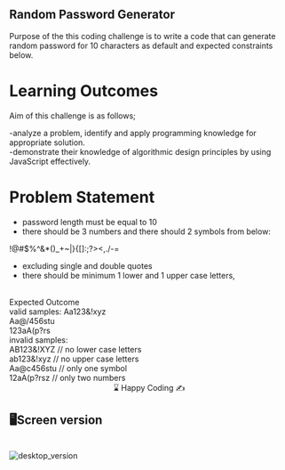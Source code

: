 ## Random Password Generator

Purpose of the this coding challenge is to write a code that can generate random password for 10 characters
as default and expected constraints below.

# Learning Outcomes

Aim of this challenge is as follows;

 -analyze a problem, identify and apply programming knowledge for appropriate solution.<br>
 -demonstrate their knowledge of algorithmic design principles by using JavaScript effectively.<br>
 
# Problem Statement
- password length must be equal to 10 <br>
- there should be 3 numbers and there should 2 symbols from below:<br>

!@#$%^&*()\_+~|}{[]:;?><,./-=

- excluding single and double quotes<br>
- there should be minimum 1 lower and 1 upper case letters,<br>

<br>
Expected Outcome
<br>
valid samples:
Aa123&!xyz<br>
Aa@/456stu<br>
123aA(p?rs<br>
invalid samples: <br>
AB123&!XYZ // no lower case letters<br>
ab123&!xyz // no upper case letters<br>
Aa@c456stu // only one symbol<br>
12aA(p?rsz // only two numbers<br>
<center> ⌛ Happy Coding  ✍ </center>

## 🖥️Screen version
<br>
<img src="./password.png" align="left" alt="desktop_version">


